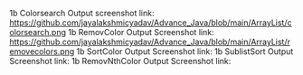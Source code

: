 1b Colorsearch Output screenshot link: https://github.com/jayalakshmicyadav/Advance_Java/blob/main/ArrayList/colorsearch.png
1b RemovColor Output Screenshot link: https://github.com/jayalakshmicyadav/Advance_Java/blob/main/ArrayList/removecolors.png
1b SortColor Output Screenshot link: 
1b SublistSort Output Screenshot link: 
1b RemovNthColor Output Screenshot link: 
